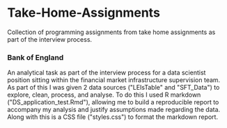 # Take-Home-Assignments
Collection of programming assignments from take home assignments as part of the interview process.


### Bank of England
An analytical task as part of the interview process for a data scientist position sitting within the financial market infrastructure supervision team.
As part of this I was given 2 data sources ("LEIsTable" and "SFT_Data") to explore, clean, process, and analyse. To do this I used R markdown ("DS_application_test.Rmd"),
allowing me to build a reproducible report to accompany my analysis and justify assumptions made regarding the data.
Along with this is a CSS file ("styles.css") to format the markdown report. 
